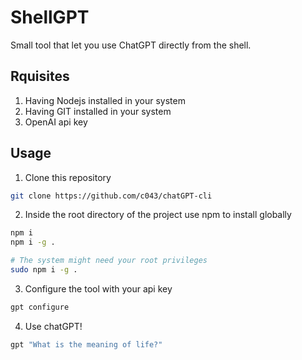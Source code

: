 # ShellGPT

Small tool that let you use ChatGPT directly from the shell.

## Rquisites
1. Having Nodejs installed in your system
2. Having GIT installed in your system
3. OpenAI api key

## Usage
1. Clone this repository
```bash
git clone https://github.com/c043/chatGPT-cli
```
2. Inside the root directory of the project use npm to install globally
```bash
npm i
npm i -g .

# The system might need your root privileges
sudo npm i -g .
```
3. Configure the tool with your api key
```bash
gpt configure
```
4. Use chatGPT!
```bash
gpt "What is the meaning of life?"
```
